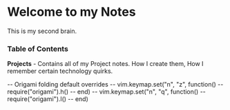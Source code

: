 # Welcome to my Notes

This is my second brain.

### Table of Contents



**Projects** - Contains all of my Project notes. How I create them, How I remember certain technology quirks.

-- Origami folding default overrides
-- vim.keymap.set("n", "z", function()
-- 	require("origami").h()
-- end)
-- vim.keymap.set("n", "<leader>q", function()
-- 	require("origami").l()
-- end)
